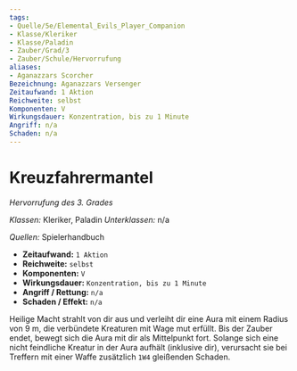 ```yaml
---
tags: 
- Quelle/5e/Elemental_Evils_Player_Companion
- Klasse/Kleriker
- Klasse/Paladin
- Zauber/Grad/3
- Zauber/Schule/Hervorrufung
aliases: 
- Aganazzars Scorcher
Bezeichnung: Aganazzars Versenger
Zeitaufwand: 1 Aktion
Reichweite: selbst
Komponenten: V
Wirkungsdauer: Konzentration, bis zu 1 Minute
Angriff: n/a
Schaden: n/a
---
```

# Kreuzfahrermantel
_Hervorrufung des 3. Grades_

_Klassen:_ Kleriker, Paladin
_Unterklassen:_ n/a

_Quellen:_ Spielerhandbuch

*   **Zeitaufwand:** `1 Aktion`
*   **Reichweite:** `selbst`
*   **Komponenten:** `V`
*   **Wirkungsdauer:** `Konzentration, bis zu 1 Minute`
*   **Angriff / Rettung:** `n/a`
*  **Schaden / Effekt:** `n/a` 

Heilige Macht strahlt von dir aus und verleiht dir eine Aura mit einem Radius von 9 m, die verbündete Kreaturen mit Wage mut erfüllt. Bis der Zauber endet, bewegt sich die Aura mit dir als Mittelpunkt fort. Solange sich eine nicht feindliche Kreatur in der Aura aufhält (inklusive dir), verursacht sie bei Treffern mit einer Waffe zusätzlich `1W4` gleißenden Schaden.